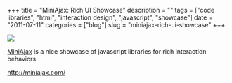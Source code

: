 +++
title = "MiniAjax: Rich UI Showcase"
description = ""
tags = ["code libraries", "html", "interaction design", "javascript", "showcase"]
date = "2011-07-11"
categories = ["blog"]
slug = "miniajax-rich-ui-showcase"
+++



  <div class="notebook-screenshot"><a href="http://miniajax.com/"><img src="//konigi.com/media/bluga/wt4e1b018a5178a_large.jpg"/></a></div><p><a href="http://miniajax.com/">MiniAjax</a> is a nice showcase of javascript libraries for rich interaction behaviors.</p>

    
  <a href="http://miniajax.com/">http://miniajax.com/</a>
